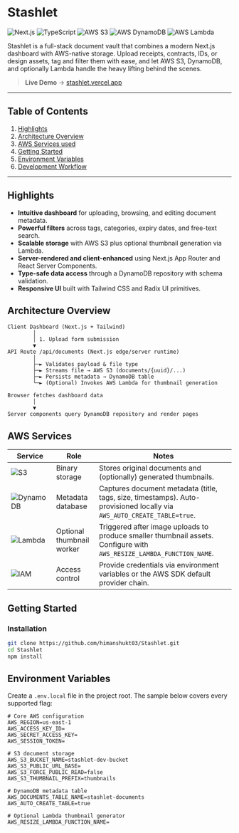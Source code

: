 # Stashlet

![Next.js](https://img.shields.io/badge/Next.js-13+-000000?logo=next.js&logoColor=white)
![TypeScript](https://img.shields.io/badge/TypeScript-5.x-3178C6?logo=typescript&logoColor=white)
![AWS S3](https://img.shields.io/badge/AWS%20S3-Storage-F8911C?logo=amazon-s3&logoColor=white)
![AWS DynamoDB](https://img.shields.io/badge/AWS%20DynamoDB-NoSQL-4053D6?logo=amazon-dynamodb&logoColor=white)
![AWS Lambda](https://img.shields.io/badge/AWS%20Lambda-Serverless-FF9900?logo=aws-lambda&logoColor=white)

Stashlet is a full-stack document vault that combines a modern Next.js dashboard with AWS-native storage. Upload receipts, contracts, IDs, or design assets, tag and filter them with ease, and let AWS S3, DynamoDB, and optionally Lambda handle the heavy lifting behind the scenes.

> **Live Demo** → [stashlet.vercel.app](https://stashlet.vercel.app/)

---

## Table of Contents

1. [Highlights](#highlights)
2. [Architecture Overview](#architecture-overview)
3. [AWS Services used](#aws-services)
4. [Getting Started](#getting-started)
5. [Environment Variables](#environment-variables)
6. [Development Workflow](#development-workflow)

---

## Highlights

- **Intuitive dashboard** for uploading, browsing, and editing document metadata.
- **Powerful filters** across tags, categories, expiry dates, and free-text search.
- **Scalable storage** with AWS S3 plus optional thumbnail generation via Lambda.
- **Server-rendered and client-enhanced** using Next.js App Router and React Server Components.
- **Type-safe data access** through a DynamoDB repository with schema validation.
- **Responsive UI** built with Tailwind CSS and Radix UI primitives.

## Architecture Overview

```
Client Dashboard (Next.js + Tailwind)
        │
        │ 1. Upload form submission
        ▼
API Route /api/documents (Next.js edge/server runtime)
        │
        ├─► Validates payload & file type
        ├─► Streams file → AWS S3 (documents/{uuid}/...)
        ├─► Persists metadata → DynamoDB table
        └─► (Optional) Invokes AWS Lambda for thumbnail generation

Browser fetches dashboard data
        │
        ▼
Server components query DynamoDB repository and render pages
```

## AWS Services

| Service | Role | Notes |
| --- | --- | --- |
| ![S3](https://img.shields.io/badge/-S3-569A31?logo=amazon-s3&logoColor=white) | Binary storage | Stores original documents and (optionally) generated thumbnails. |
| ![DynamoDB](https://img.shields.io/badge/-DynamoDB-4053D6?logo=amazon-dynamodb&logoColor=white) | Metadata database | Captures document metadata (title, tags, size, timestamps). Auto-provisioned locally via `AWS_AUTO_CREATE_TABLE=true`. |
| ![Lambda](https://img.shields.io/badge/-Lambda-FF9900?logo=aws-lambda&logoColor=white) | Optional thumbnail worker | Triggered after image uploads to produce smaller thumbnail assets. Configure with `AWS_RESIZE_LAMBDA_FUNCTION_NAME`. |
| ![IAM](https://img.shields.io/badge/-IAM-232F3E?logo=amazon-aws&logoColor=white) | Access control | Provide credentials via environment variables or the AWS SDK default provider chain. |

## Getting Started
### Installation

```bash
git clone https://github.com/himanshukt03/Stashlet.git
cd Stashlet
npm install
```

## Environment Variables

Create a `.env.local` file in the project root. The sample below covers every supported flag:

```
# Core AWS configuration
AWS_REGION=us-east-1
AWS_ACCESS_KEY_ID=
AWS_SECRET_ACCESS_KEY=
AWS_SESSION_TOKEN=

# S3 document storage
AWS_S3_BUCKET_NAME=stashlet-dev-bucket
AWS_S3_PUBLIC_URL_BASE=
AWS_S3_FORCE_PUBLIC_READ=false
AWS_S3_THUMBNAIL_PREFIX=thumbnails

# DynamoDB metadata table
AWS_DOCUMENTS_TABLE_NAME=stashlet-documents
AWS_AUTO_CREATE_TABLE=true

# Optional Lambda thumbnail generator
AWS_RESIZE_LAMBDA_FUNCTION_NAME=
```

